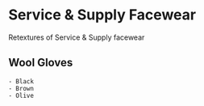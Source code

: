 # Service & Supply Facewear
Retextures of Service & Supply facewear

## Wool Gloves
	- Black
	- Brown
	- Olive
